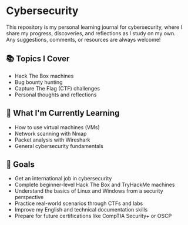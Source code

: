 # Cybersecurity

This repository is my personal learning journal for cybersecurity, where I share my progress, discoveries, and reflections as I study on my own.  
Any suggestions, comments, or resources are always welcome!

## 📚 Topics I Cover

- Hack The Box machines
- Bug bounty hunting
- Capture The Flag (CTF) challenges
- Personal thoughts and reflections

## 🧠 What I'm Currently Learning

- How to use virtual machines (VMs)
- Network scanning with Nmap
- Packet analysis with Wireshark
- General cybersecurity fundamentals

## 🎯 Goals

- Get an international job in cybersecurity
- Complete beginner-level Hack The Box and TryHackMe machines
- Understand the basics of Linux and Windows from a security perspective
- Practice real-world scenarios through CTFs and labs
- Improve my English and technical documentation skills
- Prepare for future certifications like CompTIA Security+ or OSCP

